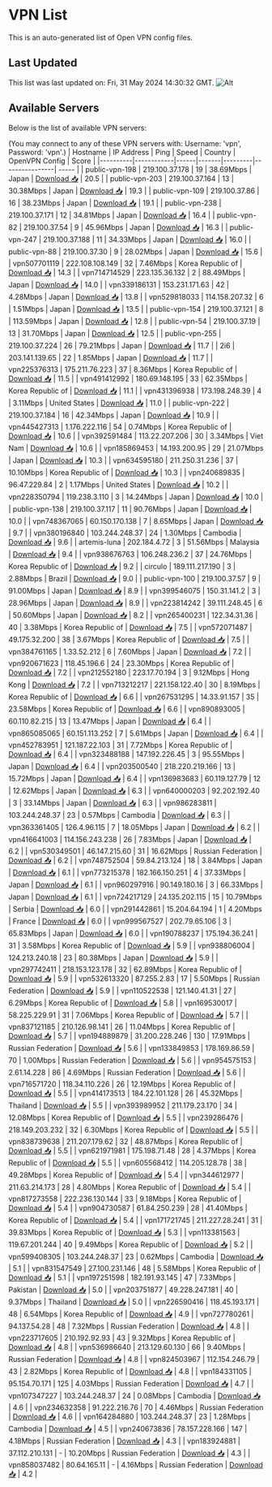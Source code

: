 # VPN List

This is an auto-generated list of Open VPN config files.

## Last Updated

This list was last updated on: Fri, 31 May 2024 14:30:32 GMT.
![Alt](https://repobeats.axiom.co/api/embed/186b98318ef1479477931607c1ad7d823f12451f.svg "Repobeats analytics image")

## Available Servers

Below is the list of available VPN servers:

(You may connect to any of these VPN servers with: Username: 'vpn', Password: 'vpn'.)
| Hostname | IP Address | Ping | Speed | Country | OpenVPN Config | Score |
|----------|------------|------|-------|---------|----------------| ----- |
| public-vpn-198 | 219.100.37.178 | 19 | 38.69Mbps | Japan | [Download 📥](./configs/server_0_JP.ovpn) | 20.5 |
| public-vpn-203 | 219.100.37.164 | 13 | 30.38Mbps | Japan | [Download 📥](./configs/server_1_JP.ovpn) | 19.3 |
| public-vpn-109 | 219.100.37.86 | 16 | 38.23Mbps | Japan | [Download 📥](./configs/server_2_JP.ovpn) | 19.1 |
| public-vpn-238 | 219.100.37.171 | 12 | 34.81Mbps | Japan | [Download 📥](./configs/server_3_JP.ovpn) | 16.4 |
| public-vpn-82 | 219.100.37.54 | 9 | 45.96Mbps | Japan | [Download 📥](./configs/server_4_JP.ovpn) | 16.3 |
| public-vpn-247 | 219.100.37.188 | 11 | 34.33Mbps | Japan | [Download 📥](./configs/server_5_JP.ovpn) | 16.0 |
| public-vpn-88 | 219.100.37.30 | 9 | 28.02Mbps | Japan | [Download 📥](./configs/server_6_JP.ovpn) | 15.6 |
| vpn507701119 | 222.108.108.149 | 32 | 7.46Mbps | Korea Republic of | [Download 📥](./configs/server_7_KR.ovpn) | 14.3 |
| vpn714714529 | 223.135.36.132 | 2 | 88.49Mbps | Japan | [Download 📥](./configs/server_8_JP.ovpn) | 14.0 |
| vpn339186131 | 153.231.171.63 | 42 | 4.28Mbps | Japan | [Download 📥](./configs/server_9_JP.ovpn) | 13.8 |
| vpn529818033 | 114.158.207.32 | 6 | 1.51Mbps | Japan | [Download 📥](./configs/server_10_JP.ovpn) | 13.5 |
| public-vpn-154 | 219.100.37.121 | 8 | 113.59Mbps | Japan | [Download 📥](./configs/server_11_JP.ovpn) | 12.8 |
| public-vpn-54 | 219.100.37.19 | 13 | 31.70Mbps | Japan | [Download 📥](./configs/server_12_JP.ovpn) | 12.5 |
| public-vpn-255 | 219.100.37.224 | 26 | 79.21Mbps | Japan | [Download 📥](./configs/server_13_JP.ovpn) | 11.7 |
| 2i6 | 203.141.139.65 | 22 | 1.85Mbps | Japan | [Download 📥](./configs/server_14_JP.ovpn) | 11.7 |
| vpn225376313 | 175.211.76.223 | 37 | 8.36Mbps | Korea Republic of | [Download 📥](./configs/server_15_KR.ovpn) | 11.5 |
| vpn491412992 | 180.69.148.195 | 33 | 62.35Mbps | Korea Republic of | [Download 📥](./configs/server_16_KR.ovpn) | 11.1 |
| vpn431396938 | 173.198.248.39 | 4 | 3.11Mbps | United States | [Download 📥](./configs/server_17_US.ovpn) | 11.0 |
| public-vpn-222 | 219.100.37.184 | 16 | 42.34Mbps | Japan | [Download 📥](./configs/server_18_JP.ovpn) | 10.9 |
| vpn445427313 | 1.176.222.116 | 54 | 0.74Mbps | Korea Republic of | [Download 📥](./configs/server_19_KR.ovpn) | 10.6 |
| vpn392591484 | 113.22.207.206 | 30 | 3.34Mbps | Viet Nam | [Download 📥](./configs/server_20_VN.ovpn) | 10.6 |
| vpn185869453 | 14.193.200.95 | 29 | 21.07Mbps | Japan | [Download 📥](./configs/server_21_JP.ovpn) | 10.3 |
| vpn634595180 | 211.250.31.236 | 37 | 10.10Mbps | Korea Republic of | [Download 📥](./configs/server_22_KR.ovpn) | 10.3 |
| vpn240689835 | 96.47.229.84 | 2 | 1.17Mbps | United States | [Download 📥](./configs/server_23_US.ovpn) | 10.2 |
| vpn228350794 | 119.238.3.110 | 3 | 14.24Mbps | Japan | [Download 📥](./configs/server_24_JP.ovpn) | 10.0 |
| public-vpn-138 | 219.100.37.117 | 11 | 90.76Mbps | Japan | [Download 📥](./configs/server_25_JP.ovpn) | 10.0 |
| vpn748367065 | 60.150.170.138 | 7 | 8.65Mbps | Japan | [Download 📥](./configs/server_26_JP.ovpn) | 9.7 |
| vpn380196840 | 103.244.248.37 | 24 | 1.30Mbps | Cambodia | [Download 📥](./configs/server_27_KH.ovpn) | 9.6 |
| artemis-luna | 202.184.4.72 | 3 | 51.56Mbps | Malaysia | [Download 📥](./configs/server_28_MY.ovpn) | 9.4 |
| vpn938676763 | 106.248.236.2 | 37 | 24.76Mbps | Korea Republic of | [Download 📥](./configs/server_29_KR.ovpn) | 9.2 |
| circulo | 189.111.217.190 | 3 | 2.88Mbps | Brazil | [Download 📥](./configs/server_30_BR.ovpn) | 9.0 |
| public-vpn-100 | 219.100.37.57 | 9 | 91.00Mbps | Japan | [Download 📥](./configs/server_31_JP.ovpn) | 8.9 |
| vpn399546075 | 150.31.141.2 | 3 | 28.96Mbps | Japan | [Download 📥](./configs/server_32_JP.ovpn) | 8.9 |
| vpn223814242 | 39.111.248.45 | 6 | 50.60Mbps | Japan | [Download 📥](./configs/server_33_JP.ovpn) | 8.2 |
| vpn265400231 | 122.34.31.36 | 40 | 3.38Mbps | Korea Republic of | [Download 📥](./configs/server_34_KR.ovpn) | 7.5 |
| vpn572071487 | 49.175.32.200 | 38 | 3.67Mbps | Korea Republic of | [Download 📥](./configs/server_35_KR.ovpn) | 7.5 |
| vpn384761165 | 1.33.52.212 | 6 | 7.60Mbps | Japan | [Download 📥](./configs/server_36_JP.ovpn) | 7.2 |
| vpn920671623 | 118.45.196.6 | 24 | 23.30Mbps | Korea Republic of | [Download 📥](./configs/server_37_KR.ovpn) | 7.2 |
| vpn212552180 | 223.17.70.194 | 3 | 9.12Mbps | Hong Kong | [Download 📥](./configs/server_38_HK.ovpn) | 7.2 |
| vpn713212217 | 221.158.122.40 | 30 | 8.19Mbps | Korea Republic of | [Download 📥](./configs/server_39_KR.ovpn) | 6.6 |
| vpn267531295 | 14.33.91.157 | 35 | 23.58Mbps | Korea Republic of | [Download 📥](./configs/server_40_KR.ovpn) | 6.6 |
| vpn890893005 | 60.110.82.215 | 13 | 13.47Mbps | Japan | [Download 📥](./configs/server_41_JP.ovpn) | 6.4 |
| vpn865085065 | 60.151.113.252 | 7 | 5.61Mbps | Japan | [Download 📥](./configs/server_42_JP.ovpn) | 6.4 |
| vpn452783951 | 121.187.22.103 | 31 | 7.72Mbps | Korea Republic of | [Download 📥](./configs/server_43_KR.ovpn) | 6.4 |
| vpn323488188 | 147.192.226.45 | 3 | 95.55Mbps | Japan | [Download 📥](./configs/server_44_JP.ovpn) | 6.4 |
| vpn203500540 | 218.220.219.166 | 13 | 15.72Mbps | Japan | [Download 📥](./configs/server_45_JP.ovpn) | 6.4 |
| vpn136983683 | 60.119.127.79 | 12 | 12.62Mbps | Japan | [Download 📥](./configs/server_46_JP.ovpn) | 6.3 |
| vpn640000203 | 92.202.192.40 | 3 | 33.14Mbps | Japan | [Download 📥](./configs/server_47_JP.ovpn) | 6.3 |
| vpn986283811 | 103.244.248.37 | 23 | 0.57Mbps | Cambodia | [Download 📥](./configs/server_48_KH.ovpn) | 6.3 |
| vpn363361405 | 126.4.96.115 | 7 | 18.05Mbps | Japan | [Download 📥](./configs/server_49_JP.ovpn) | 6.2 |
| vpn416641003 | 114.156.243.238 | 26 | 7.83Mbps | Japan | [Download 📥](./configs/server_50_JP.ovpn) | 6.2 |
| vpn530349501 | 46.147.215.60 | 31 | 16.62Mbps | Russian Federation | [Download 📥](./configs/server_51_RU.ovpn) | 6.2 |
| vpn748752504 | 59.84.213.124 | 18 | 3.84Mbps | Japan | [Download 📥](./configs/server_52_JP.ovpn) | 6.1 |
| vpn773215378 | 182.166.150.251 | 4 | 37.33Mbps | Japan | [Download 📥](./configs/server_53_JP.ovpn) | 6.1 |
| vpn960297916 | 90.149.180.16 | 3 | 66.33Mbps | Japan | [Download 📥](./configs/server_54_JP.ovpn) | 6.1 |
| vpn724217129 | 24.135.202.115 | 15 | 10.79Mbps | Serbia | [Download 📥](./configs/server_55_RS.ovpn) | 6.0 |
| vpn291442861 | 15.204.64.194 | 1 | 4.20Mbps | France | [Download 📥](./configs/server_56_FR.ovpn) | 6.0 |
| vpn999567527 | 202.79.65.106 | 3 | 65.83Mbps | Japan | [Download 📥](./configs/server_57_JP.ovpn) | 6.0 |
| vpn190788237 | 175.194.36.241 | 31 | 3.58Mbps | Korea Republic of | [Download 📥](./configs/server_58_KR.ovpn) | 5.9 |
| vpn938806004 | 124.213.240.18 | 23 | 80.38Mbps | Japan | [Download 📥](./configs/server_59_JP.ovpn) | 5.9 |
| vpn297742411 | 218.153.123.178 | 32 | 62.89Mbps | Korea Republic of | [Download 📥](./configs/server_60_KR.ovpn) | 5.9 |
| vpn532613320 | 87.255.2.83 | 17 | 5.50Mbps | Russian Federation | [Download 📥](./configs/server_61_RU.ovpn) | 5.9 |
| vpn110522538 | 121.140.41.31 | 27 | 6.29Mbps | Korea Republic of | [Download 📥](./configs/server_62_KR.ovpn) | 5.8 |
| vpn169530017 | 58.225.229.91 | 31 | 7.06Mbps | Korea Republic of | [Download 📥](./configs/server_63_KR.ovpn) | 5.7 |
| vpn837121185 | 210.126.98.141 | 26 | 11.04Mbps | Korea Republic of | [Download 📥](./configs/server_64_KR.ovpn) | 5.7 |
| vpn194889879 | 31.200.228.246 | 130 | 17.91Mbps | Russian Federation | [Download 📥](./configs/server_65_RU.ovpn) | 5.6 |
| vpn133849853 | 178.169.86.59 | 70 | 1.00Mbps | Russian Federation | [Download 📥](./configs/server_66_RU.ovpn) | 5.6 |
| vpn954575153 | 2.61.14.228 | 86 | 4.69Mbps | Russian Federation | [Download 📥](./configs/server_67_RU.ovpn) | 5.6 |
| vpn716571720 | 118.34.110.226 | 26 | 12.19Mbps | Korea Republic of | [Download 📥](./configs/server_68_KR.ovpn) | 5.5 |
| vpn414173513 | 184.22.101.128 | 26 | 45.32Mbps | Thailand | [Download 📥](./configs/server_69_TH.ovpn) | 5.5 |
| vpn393989952 | 211.179.23.170 | 34 | 12.08Mbps | Korea Republic of | [Download 📥](./configs/server_70_KR.ovpn) | 5.5 |
| vpn239286476 | 218.149.203.232 | 32 | 6.30Mbps | Korea Republic of | [Download 📥](./configs/server_71_KR.ovpn) | 5.5 |
| vpn838739638 | 211.207.179.62 | 32 | 48.87Mbps | Korea Republic of | [Download 📥](./configs/server_72_KR.ovpn) | 5.5 |
| vpn621971981 | 175.198.71.48 | 28 | 4.37Mbps | Korea Republic of | [Download 📥](./configs/server_73_KR.ovpn) | 5.5 |
| vpn605568412 | 114.205.128.78 | 38 | 49.28Mbps | Korea Republic of | [Download 📥](./configs/server_74_KR.ovpn) | 5.4 |
| vpn344612977 | 211.63.214.173 | 28 | 4.80Mbps | Korea Republic of | [Download 📥](./configs/server_75_KR.ovpn) | 5.4 |
| vpn817273558 | 222.236.130.144 | 33 | 9.18Mbps | Korea Republic of | [Download 📥](./configs/server_76_KR.ovpn) | 5.4 |
| vpn904730587 | 61.84.250.239 | 28 | 41.40Mbps | Korea Republic of | [Download 📥](./configs/server_77_KR.ovpn) | 5.4 |
| vpn171721745 | 211.227.28.241 | 31 | 39.83Mbps | Korea Republic of | [Download 📥](./configs/server_78_KR.ovpn) | 5.3 |
| vpn113381563 | 119.67.201.244 | 40 | 9.49Mbps | Korea Republic of | [Download 📥](./configs/server_79_KR.ovpn) | 5.2 |
| vpn599408305 | 103.244.248.37 | 23 | 0.62Mbps | Cambodia | [Download 📥](./configs/server_80_KH.ovpn) | 5.1 |
| vpn831547549 | 27.100.231.146 | 48 | 5.58Mbps | Korea Republic of | [Download 📥](./configs/server_81_KR.ovpn) | 5.1 |
| vpn197251598 | 182.191.93.145 | 47 | 7.33Mbps | Pakistan | [Download 📥](./configs/server_82_PK.ovpn) | 5.0 |
| vpn203751877 | 49.228.247.181 | 40 | 9.37Mbps | Thailand | [Download 📥](./configs/server_83_TH.ovpn) | 5.0 |
| vpn226590416 | 118.45.193.171 | 48 | 6.54Mbps | Korea Republic of | [Download 📥](./configs/server_84_KR.ovpn) | 4.9 |
| vpn727780261 | 94.137.54.28 | 48 | 7.32Mbps | Russian Federation | [Download 📥](./configs/server_85_RU.ovpn) | 4.8 |
| vpn223717605 | 210.192.92.93 | 43 | 9.32Mbps | Korea Republic of | [Download 📥](./configs/server_86_KR.ovpn) | 4.8 |
| vpn536986640 | 213.129.60.130 | 66 | 9.40Mbps | Russian Federation | [Download 📥](./configs/server_87_RU.ovpn) | 4.8 |
| vpn824503967 | 112.154.246.79 | 43 | 2.82Mbps | Korea Republic of | [Download 📥](./configs/server_88_KR.ovpn) | 4.8 |
| vpn184331105 | 95.154.70.171 | 125 | 4.03Mbps | Russian Federation | [Download 📥](./configs/server_89_RU.ovpn) | 4.7 |
| vpn107347227 | 103.244.248.37 | 24 | 0.08Mbps | Cambodia | [Download 📥](./configs/server_90_KH.ovpn) | 4.6 |
| vpn234632358 | 91.222.216.76 | 70 | 4.46Mbps | Russian Federation | [Download 📥](./configs/server_91_RU.ovpn) | 4.6 |
| vpn164284880 | 103.244.248.37 | 23 | 1.28Mbps | Cambodia | [Download 📥](./configs/server_92_KH.ovpn) | 4.5 |
| vpn240673836 | 78.157.228.166 | 147 | 4.18Mbps | Russian Federation | [Download 📥](./configs/server_93_RU.ovpn) | 4.3 |
| vpn183924881 | 37.112.210.131 | - | 10.20Mbps | Russian Federation | [Download 📥](./configs/server_94_RU.ovpn) | 4.3 |
| vpn858037482 | 80.64.165.11 | - | 4.16Mbps | Russian Federation | [Download 📥](./configs/server_95_RU.ovpn) | 4.2 |
